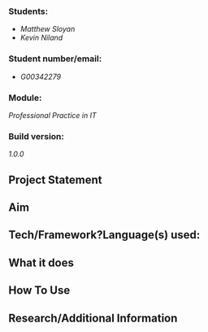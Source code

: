 <h3><b>Students:</b></h3> <ul><li><i>Matthew Sloyan</i></li><li><i>Kevin Niland</i></li></ul>
<h3><b>Student number/email:</b></h3> <ul><li><i>G00342279</i></li></ul>
<h3><b>Module:</b></h3> <i>Professional Practice in IT</i>
<h3><b>Build version:</b></h3> <i>1.0.0</i>

<h2>Project Statement</h2>

<h2>Aim</h2>

<h2>Tech/Framework?Language(s) used:</h2>

<h2>What it does</h2>

<h2>How To Use</h2>

<h2>Research/Additional Information</h2>
